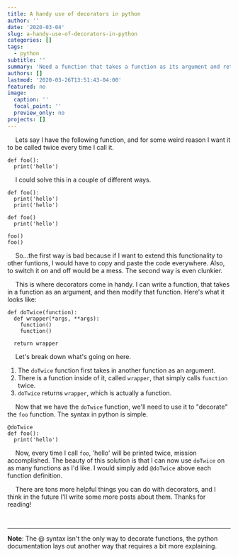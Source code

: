 ```yaml
---
title: A handy use of decorators in python
author: ''
date: '2020-03-04'
slug: a-handy-use-of-decorators-in-python
categories: []
tags: 
  - python
subtitle: ''
summary: 'Need a function that takes a function as its argument and returns a function? Look no further.'
authors: []
lastmod: '2020-03-26T13:51:43-04:00'
featured: no
image:
  caption: ''
  focal_point: ''
  preview_only: no
projects: []
---
```


&emsp; Lets say I have the following function, and for some weird reason I want it to be called twice every time I call it.

```
def foo():
  print('hello')
```

&emsp; I could solve this in a couple of different ways.

```
def foo():
  print('hello')
  print('hello')
```

```
def foo()
  print('hello')
  
foo()
foo()
```

&emsp; So...the first way is bad because if I want to extend this functionality to other funtions, I would have to copy and paste the code everywhere. Also, to switch it on and off would be a mess. The second way is even clunkier.

&emsp; This is where decorators come in handy. I can write a function, that takes in a function as an argument, and then modify that function. Here's what it looks like:

```
def doTwice(function):
  def wrapper(*args, **args):
    function()
    function()
    
  return wrapper
```

&emsp; Let's break down what's going on here.

1. The `doTwice` function first takes in another function as an argument.
2. There is a function inside of it, called `wrapper`, that simply calls `function` twice.
3. `doTwice` returns `wrapper`, which is actually a function.

&emsp; Now that we have the `doTwice` function, we'll need to use it to "decorate" the `foo` function. The syntax in python is simple.

```
@doTwice
def foo():
  print('hello')
```

&emsp; Now, every time I call `foo`, 'hello' will be printed twice, mission accomplished. The beauty of this solution is that I can now use `doTwice` on as many functions as I'd like. I would simply add `@doTwice` above each function definition.

&emsp; There are tons more helpful things you can do with decorators, and I think in the future I'll write some more posts about them. Thanks for reading!

<br>

***

**Note**: The @ syntax isn't the only way to decorate functions, the python documentation lays out another way that requires a bit more explaining.